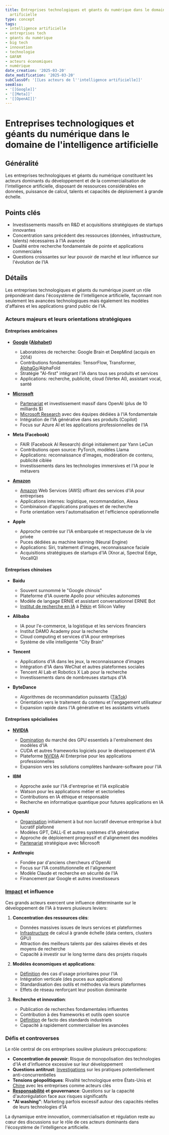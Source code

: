 ```yaml
---
title: Entreprises technologiques et géants du numérique dans le domaine de l'intelligence
  artificielle
type: concept
tags:
- intelligence artificielle
- entreprises tech
- géants du numérique
- big tech
- innovation
- technologie
- GAFAM
- acteurs économiques
- numérique
date_creation: '2025-03-20'
date_modification: '2025-03-20'
subClassOf: '[[Les acteurs de l''intelligence artificielle]]'
seeAlso:
- '[[Google]]'
- '[[Meta]]'
- '[[OpenAI]]'
---
```

# Entreprises technologiques et géants du numérique dans le domaine de l'intelligence artificielle

## Généralité

Les entreprises technologiques et géants du numérique constituent les acteurs dominants du développement et de la commercialisation de l'intelligence artificielle, disposant de ressources considérables en données, puissance de calcul, talents et capacités de déploiement à grande échelle.

## Points clés

- Investissements massifs en R&D et acquisitions stratégiques de startups innovantes
- Concentration sans précédent des ressources (données, infrastructure, talents) nécessaires à l'IA avancée
- Dualité entre recherche fondamentale de pointe et applications commerciales
- Questions croissantes sur leur pouvoir de marché et leur influence sur l'évolution de l'IA

## Détails

Les entreprises technologiques et géants du numérique jouent un rôle prépondérant dans l'écosystème de l'intelligence artificielle, façonnant non seulement les avancées technologiques mais également les modèles d'affaires et les applications grand public de l'IA.

### Acteurs majeurs et leurs orientations stratégiques

#### Entreprises américaines

- **[Google](https://fr.wikipedia.org/wiki/Google) ([Alphabet](https://fr.wikipedia.org/wiki/Alphabet))**
  - Laboratoires de recherche: Google Brain et DeepMind (acquis en 2014)
  - Contributions fondamentales: TensorFlow, Transformer, [AlphaGo](https://fr.wikipedia.org/wiki/AlphaGo)/AlphaFold
  - Stratégie "AI-first" intégrant l'IA dans tous ses produits et services
  - Applications: recherche, publicité, cloud (Vertex AI), assistant vocal, santé

- **[Microsoft](https://fr.wikipedia.org/wiki/Microsoft)**
  - [Partenariat](https://fr.wikipedia.org/wiki/Partenariat) et investissement massif dans OpenAI (plus de 10 milliards $)
  - [Microsoft Research](https://fr.wikipedia.org/wiki/Microsoft_Research) avec des équipes dédiées à l'IA fondamentale
  - Intégration de l'IA générative dans ses produits (Copilot)
  - Focus sur Azure AI et les applications professionnelles de l'IA

- **Meta (Facebook)**
  - FAIR (Facebook AI Research) dirigé initialement par Yann LeCun
  - Contributions open source: PyTorch, modèles Llama
  - Applications: reconnaissance d'images, modération de contenu, publicité ciblée
  - Investissements dans les technologies immersives et l'IA pour le métavers

- **[Amazon](https://fr.wikipedia.org/wiki/Amazon)**
  - [Amazon](https://fr.wikipedia.org/wiki/Amazon) Web Services (AWS) offrant des services d'IA pour entreprises
  - Applications internes: logistique, recommandation, Alexa
  - Combinaison d'applications pratiques et de recherche
  - Forte orientation vers l'automatisation et l'efficience opérationnelle

- **Apple**
  - Approche centrée sur l'IA embarquée et respectueuse de la vie privée
  - Puces dédiées au machine learning (Neural Engine)
  - Applications: Siri, traitement d'images, reconnaissance faciale
  - Acquisitions stratégiques de startups d'IA (Xnor.ai, Spectral Edge, VocalIQ)

#### Entreprises chinoises

- **Baidu**
  - Souvent surnommé le "Google chinois"
  - Plateforme d'IA ouverte Apollo pour véhicules autonomes
  - Modèle de langage ERNIE et assistant conversationnel ERNIE Bot
  - [Institut de recherche en IA](https://fr.wikipedia.org/wiki/Institut_de_recherche_en_IA) à [Pékin](https://fr.wikipedia.org/wiki/Pékin) et Silicon Valley

- **Alibaba**
  - IA pour l'e-commerce, la logistique et les services financiers
  - Institut DAMO Academy pour la recherche
  - Cloud computing et services d'IA pour entreprises
  - Système de ville intelligente "City Brain"

- **Tencent**
  - Applications d'IA dans les jeux, la reconnaissance d'images
  - Intégration d'IA dans WeChat et autres plateformes sociales
  - Tencent AI Lab et Robotics X Lab pour la recherche
  - Investissements dans de nombreuses startups d'IA

- **ByteDance**
  - Algorithmes de recommandation puissants ([TikTok](https://fr.wikipedia.org/wiki/TikTok))
  - Orientation vers le traitement du contenu et l'engagement utilisateur
  - Expansion rapide dans l'IA générative et les assistants virtuels

#### Entreprises spécialisées

- **[NVIDIA](https://fr.wikipedia.org/wiki/NVIDIA)**
  - [Domination](https://fr.wikipedia.org/wiki/Domination) du marché des GPU essentiels à l'entraînement des modèles d'IA
  - CUDA et autres frameworks logiciels pour le développement d'IA
  - Plateforme [NVIDIA](https://fr.wikipedia.org/wiki/NVIDIA) AI Enterprise pour les applications professionnelles
  - Expansion vers les solutions complètes hardware-software pour l'IA

- **IBM**
  - Approche axée sur l'IA d'entreprise et l'IA explicable
  - Watson pour les applications métier et sectorielles
  - Contributions en IA éthique et responsable
  - Recherche en informatique quantique pour futures applications en IA

- **OpenAI**
  - [Organisation](https://fr.wikipedia.org/wiki/Organisation) initialement à but non lucratif devenue entreprise à but lucratif plafonné
  - Modèles GPT, DALL-E et autres systèmes d'IA générative
  - Approche de déploiement progressif et d'alignement des modèles
  - [Partenariat](https://fr.wikipedia.org/wiki/Partenariat) stratégique avec Microsoft

- **Anthropic**
  - Fondée par d'anciens chercheurs d'OpenAI
  - Focus sur l'IA constitutionnelle et l'alignement
  - Modèle Claude et recherche en sécurité de l'IA
  - Financement par Google et autres investisseurs

### [Impact](https://fr.wikipedia.org/wiki/Impact) et influence

Ces grands acteurs exercent une influence déterminante sur le développement de l'IA à travers plusieurs leviers:

1. **Concentration des ressources clés**:
   - Données massives issues de leurs services et plateformes
   - [Infrastructure](https://fr.wikipedia.org/wiki/Infrastructure) de calcul à grande échelle (data centers, clusters GPU)
   - Attraction des meilleurs talents par des salaires élevés et des moyens de recherche
   - Capacité à investir sur le long terme dans des projets risqués

2. **Modèles économiques et applications**:
   - [Définition](https://fr.wikipedia.org/wiki/Définition) des cas d'usage prioritaires pour l'IA
   - Intégration verticale (des puces aux applications)
   - Standardisation des outils et méthodes via leurs plateformes
   - Effets de réseau renforçant leur position dominante

3. **Recherche et innovation**:
   - Publication de recherches fondamentales influentes
   - Contribution à des frameworks et outils open source
   - [Définition](https://fr.wikipedia.org/wiki/Définition) de facto des standards industriels
   - Capacité à rapidement commercialiser les avancées

### Défis et controverses

Le rôle central de ces entreprises soulève plusieurs préoccupations:

- **Concentration de pouvoir**: Risque de monopolisation des technologies d'IA et d'influence excessive sur leur développement
- **Questions antitrust**: [Investigations](https://fr.wikipedia.org/wiki/Investigations) sur les pratiques potentiellement anti-concurrentielles
- **Tensions géopolitiques**: Rivalité technologique entre États-Unis et [Chine](https://fr.wikipedia.org/wiki/Chine) avec les entreprises comme acteurs clés
- **[Responsabilité](https://fr.wikipedia.org/wiki/Responsabilité) et gouvernance**: Questions sur la capacité d'autorégulation face aux risques significatifs
- **"AI washing"**: Marketing parfois excessif autour des capacités réelles de leurs technologies d'IA

La dynamique entre innovation, commercialisation et régulation reste au cœur des discussions sur le rôle de ces acteurs dominants dans l'écosystème de l'intelligence artificielle.